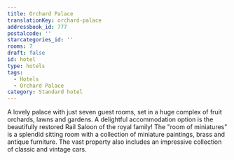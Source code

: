 ```yaml
---
title: Orchard Palace
translationKey: orchard-palace
addressbook_id: 777
postalcode: ''
starcategories_id: ''
rooms: 7
draft: false
id: hotel
type: hotels
tags:
  - Hotels
  - Orchard Palace
category: Standard hotel
---
```

A lovely palace with just seven guest rooms, set in a huge complex of fruit orchards, lawns and gardens. A delightful accommodation option is the beautifully restored Rail Saloon of the royal family! The "room of miniatures" is a splendid sitting room with a collection of miniature paintings, brass and antique furniture. The vast property also includes an impressive collection of classic and vintage cars.